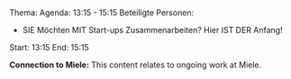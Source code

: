 # 
Thema: 
Agenda: 13:15 - 15:15
Beteiligte Personen:
- SIE Möchten MIT Start-ups Zusammenarbeiten? Hier IST DER Anfang!

Start: 13:15
End: 15:15

**Connection to Miele:** This content relates to ongoing work at Miele.
